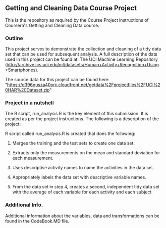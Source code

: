 ## Getting and Cleaning Data Course Project
This is the repository as required by the Course Project instructions of Coursera's Getting and Cleaning Data course.

### Outline
This project serves to demonstrate the collection and cleaning of a tidy data set that can be used for subsequent analysis. A full description of the data used in this project can be found at: The UCI Machine Learning Repository (http://archive.ics.uci.edu/ml/datasets/Human+Activity+Recognition+Using+Smartphones).

The source data for this project can be found here: "https://d396qusza40orc.cloudfront.net/getdata%2Fprojectfiles%2FUCI%20HAR%20Dataset.zip"

### Project in a nutshell
The R script, run_analysis.R is the key element of this submission. It is created as per the project instructions.
The following is a description of the project:

R script called run_analysis.R is created that does the following: 

1. Merges the training and the test sets to create one data set.

2. Extracts only the measurements on the mean and standard deviation for each measurement.

3. Uses descriptive activity names to name the activities in the data set.

4. Appropriately labels the data set with descriptive variable names.

5. From the data set in step 4, creates a second, independent tidy data set with the average of each variable for each activity and each subject.

### Additional Info.
Additional information about the variables, data and transformations can be found in the CodeBook.MD file.